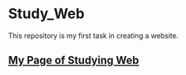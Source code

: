 # Study_Web
This repository is my first task in creating a website.
<h2>
  <a href="https://shintom1222.github.io/Study_Web/" target="_blank" title="Shintom1222's Study Website">My Page of Studying Web</a>
</h2>
